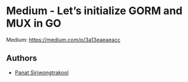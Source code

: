 
# Medium - Let’s initialize GORM and MUX in GO

Medium: https://medium.com/p/3a13eaeaeacc


## Authors

- [Panat Siriwongtrakool](https://github.com/panat54083)

